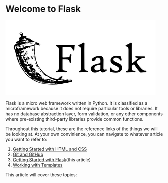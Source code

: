 # Welcome to Flask

![Flask](images/getting_started_with_flask/flask.png)

Flask is a micro web framework written in Python. It is classified as a microframework because it does not require particular tools or libraries. It has no database abstraction layer, form validation, or any other components where pre-existing third-party libraries provide common functions.

Throughout this tutorial, these are the reference links of the things we will be looking at. At your own convinience, you can navigate to whatever article you want to refer to:

1. [Getting Started with HTML and CSS](01_getting_started_with_HTML_and_CSS.md)
2. [Git and GitHub](02_git_and_github.md)
2. [Getting Started with Flask](03_getting_started_with_flask.md)(this article)
3. [Working with Templates](04_working_with_templates.md)


This article will cover these topics: